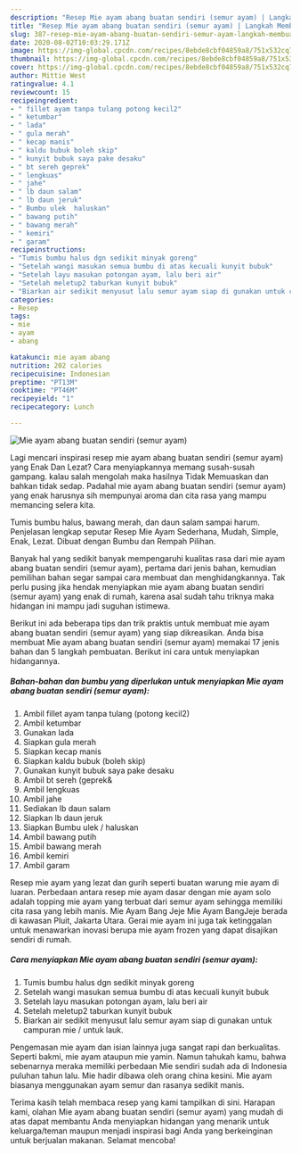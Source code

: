 ```yaml
---
description: "Resep Mie ayam abang buatan sendiri (semur ayam) | Langkah Membuat Mie ayam abang buatan sendiri (semur ayam) Yang Sempurna"
title: "Resep Mie ayam abang buatan sendiri (semur ayam) | Langkah Membuat Mie ayam abang buatan sendiri (semur ayam) Yang Sempurna"
slug: 387-resep-mie-ayam-abang-buatan-sendiri-semur-ayam-langkah-membuat-mie-ayam-abang-buatan-sendiri-semur-ayam-yang-sempurna
date: 2020-08-02T10:03:29.171Z
image: https://img-global.cpcdn.com/recipes/8ebde8cbf04859a8/751x532cq70/mie-ayam-abang-buatan-sendiri-semur-ayam-foto-resep-utama.jpg
thumbnail: https://img-global.cpcdn.com/recipes/8ebde8cbf04859a8/751x532cq70/mie-ayam-abang-buatan-sendiri-semur-ayam-foto-resep-utama.jpg
cover: https://img-global.cpcdn.com/recipes/8ebde8cbf04859a8/751x532cq70/mie-ayam-abang-buatan-sendiri-semur-ayam-foto-resep-utama.jpg
author: Mittie West
ratingvalue: 4.1
reviewcount: 15
recipeingredient:
- " fillet ayam tanpa tulang potong kecil2"
- " ketumbar"
- " lada"
- " gula merah"
- " kecap manis"
- " kaldu bubuk boleh skip"
- " kunyit bubuk saya pake desaku"
- " bt sereh geprek"
- " lengkuas"
- " jahe"
- " lb daun salam"
- " lb daun jeruk"
- " Bumbu ulek  haluskan"
- " bawang putih"
- " bawang merah"
- " kemiri"
- " garam"
recipeinstructions:
- "Tumis bumbu halus dgn sedikit minyak goreng"
- "Setelah wangi masukan semua bumbu di atas kecuali kunyit bubuk"
- "Setelah layu masukan potongan ayam, lalu beri air"
- "Setelah meletup2 taburkan kunyit bubuk"
- "Biarkan air sedikit menyusut lalu semur ayam siap di gunakan untuk campuran mie / untuk lauk."
categories:
- Resep
tags:
- mie
- ayam
- abang

katakunci: mie ayam abang 
nutrition: 202 calories
recipecuisine: Indonesian
preptime: "PT13M"
cooktime: "PT46M"
recipeyield: "1"
recipecategory: Lunch

---
```



![Mie ayam abang buatan sendiri (semur ayam)](https://img-global.cpcdn.com/recipes/8ebde8cbf04859a8/751x532cq70/mie-ayam-abang-buatan-sendiri-semur-ayam-foto-resep-utama.jpg)

Lagi mencari inspirasi resep mie ayam abang buatan sendiri (semur ayam) yang Enak Dan Lezat? Cara menyiapkannya memang susah-susah gampang. kalau salah mengolah maka hasilnya Tidak Memuaskan dan bahkan tidak sedap. Padahal mie ayam abang buatan sendiri (semur ayam) yang enak harusnya sih mempunyai aroma dan cita rasa yang mampu memancing selera kita.

Tumis bumbu halus, bawang merah, dan daun salam sampai harum. Penjelasan lengkap seputar Resep Mie Ayam Sederhana, Mudah, Simple, Enak, Lezat. Dibuat dengan Bumbu dan Rempah Pilihan.

Banyak hal yang sedikit banyak mempengaruhi kualitas rasa dari mie ayam abang buatan sendiri (semur ayam), pertama dari jenis bahan, kemudian pemilihan bahan segar sampai cara membuat dan menghidangkannya. Tak perlu pusing jika hendak menyiapkan mie ayam abang buatan sendiri (semur ayam) yang enak di rumah, karena asal sudah tahu triknya maka hidangan ini mampu jadi suguhan istimewa.


Berikut ini ada beberapa tips dan trik praktis untuk membuat mie ayam abang buatan sendiri (semur ayam) yang siap dikreasikan. Anda bisa membuat Mie ayam abang buatan sendiri (semur ayam) memakai 17 jenis bahan dan 5 langkah pembuatan. Berikut ini cara untuk menyiapkan hidangannya.

<!--inarticleads1-->

##### Bahan-bahan dan bumbu yang diperlukan untuk menyiapkan Mie ayam abang buatan sendiri (semur ayam):

1. Ambil  fillet ayam tanpa tulang (potong kecil2)
1. Ambil  ketumbar
1. Gunakan  lada
1. Siapkan  gula merah
1. Siapkan  kecap manis
1. Siapkan  kaldu bubuk (boleh skip)
1. Gunakan  kunyit bubuk saya pake desaku
1. Ambil  bt sereh (geprek&amp;
1. Ambil  lengkuas
1. Ambil  jahe
1. Sediakan  lb daun salam
1. Siapkan  lb daun jeruk
1. Siapkan  Bumbu ulek / haluskan
1. Ambil  bawang putih
1. Ambil  bawang merah
1. Ambil  kemiri
1. Ambil  garam


Resep mie ayam yang lezat dan gurih seperti buatan warung mie ayam di luaran. Perbedaan antara resep mie ayam dasar dengan mie ayam solo adalah topping mie ayam yang terbuat dari semur ayam sehingga memiliki cita rasa yang lebih manis. Mie Ayam Bang Jeje Mie Ayam BangJeje berada di kawasan Pluit, Jakarta Utara. Gerai mie ayam ini juga tak ketinggalan untuk menawarkan inovasi berupa mie ayam frozen yang dapat disajikan sendiri di rumah. 

<!--inarticleads2-->

##### Cara menyiapkan Mie ayam abang buatan sendiri (semur ayam):

1. Tumis bumbu halus dgn sedikit minyak goreng
1. Setelah wangi masukan semua bumbu di atas kecuali kunyit bubuk
1. Setelah layu masukan potongan ayam, lalu beri air
1. Setelah meletup2 taburkan kunyit bubuk
1. Biarkan air sedikit menyusut lalu semur ayam siap di gunakan untuk campuran mie / untuk lauk.


Pengemasan mie ayam dan isian lainnya juga sangat rapi dan berkualitas. Seperti bakmi, mie ayam ataupun mie yamin. Namun tahukah kamu, bahwa sebenarnya meraka memiliki perbedaan Mie sendiri sudah ada di Indonesia puluhan tahun lalu. Mie hadir dibawa oleh orang china kesini. Mie ayam biasanya menggunakan ayam semur dan rasanya sedikit manis. 

Terima kasih telah membaca resep yang kami tampilkan di sini. Harapan kami, olahan Mie ayam abang buatan sendiri (semur ayam) yang mudah di atas dapat membantu Anda menyiapkan hidangan yang menarik untuk keluarga/teman maupun menjadi inspirasi bagi Anda yang berkeinginan untuk berjualan makanan. Selamat mencoba!
